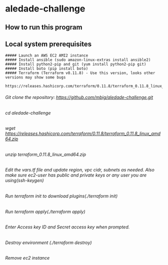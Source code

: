 # aledade-challenge

## How to run this program

## Local system prerequisites  

    ##### Launch an AWS EC2 AMI2 instance
    ##### Install ansible (sudo amazon-linux-extras install ansible2)  
    ##### Install python2-pip and git (yum install python2-pip git)
    ##### Install boto (pip install boto)
    ##### Terraform (Terraform v0.11.8) - Use this version, looks other versions may show some bugs
          https://releases.hashicorp.com/terraform/0.11.8/terraform_0.11.8_linux_amd64.zip
    

###### Git clone the repository: https://github.com/mbig/aledade-challenge.git
###### cd aledade-challenge
###### wget https://releases.hashicorp.com/terraform/0.11.8/terraform_0.11.8_linux_amd64.zip
###### unzip terraform_0.11.8_linux_amd64.zip
###### Edit the vars.tf file and update region, vpc cidr, subnets as needed. Also make sure ec2-user has public and private keys or any user you are using(ssh-keygen)

###### Run terraform init to download plugins(./terraform init)
###### Run terraform apply(./terraform apply)
###### Enter Access key ID and Secret access key when prompted.

###### Destroy environment (./terraform destroy)
###### Remove ec2 instance 


